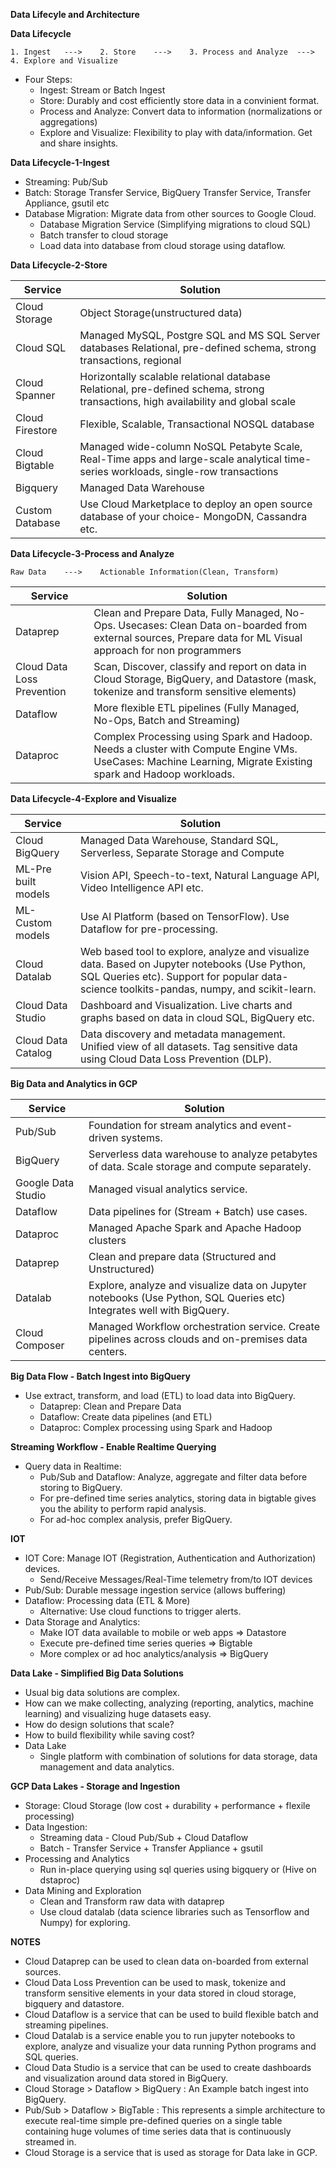 **Data Lifecyle and Architecture**

**Data Lifecycle**

```
1. Ingest   --->    2. Store    --->    3. Process and Analyze  --->    4. Explore and Visualize
```

- Four Steps:
  - Ingest: Stream or Batch Ingest
  - Store: Durably and cost efficiently store data in a convinient format.
  - Process and Analyze: Convert data to information (normalizations or aggregations)
  - Explore and Visualize: Flexibility to play with data/information. Get and share insights.

**Data Lifecycle-1-Ingest**

- Streaming: Pub/Sub
- Batch: Storage Transfer Service, BigQuery Transfer Service, Transfer Appliance, gsutil etc
- Database Migration: Migrate data from other sources to Google Cloud.
  - Database Migration Service (Simplifying migrations to cloud SQL)
  - Batch transfer to cloud storage
  - Load data into database from cloud storage using dataflow.

**Data Lifecycle-2-Store**

<table>
<thead>
<tr>
<th>Service</th>
<th>Solution</th>
</tr>
</thead>
<tbody>
<tr>
<td>Cloud Storage</td>
<td>Object Storage(unstructured data)</td>
</tr>
<tr>
<td>Cloud SQL</td>
<td>Managed MySQL, Postgre SQL and MS SQL Server databases Relational, pre-defined schema, strong transactions, regional</td>
</tr>
<tr>
<td>Cloud Spanner</td>
<td>Horizontally scalable relational database Relational, pre-defined schema, strong transactions, high availability and global scale</td>
</tr>
<tr>
<td>Cloud Firestore</td>
<td>Flexible, Scalable, Transactional NOSQL database</td>
</tr>
<tr>
<td>Cloud Bigtable</td>
<td>Managed wide-column NoSQL Petabyte Scale, Real-Time apps and large-scale analytical time-series workloads, single-row transactions</td>
</tr>
<tr>
<td>Bigquery</td>
<td>Managed Data Warehouse</td>
</tr>
<tr>
<td>Custom Database</td>
<td>Use Cloud Marketplace to deploy an open source database of your choice- MongoDN, Cassandra etc.</td>
</tr>
</tbody>
</table>

**Data Lifecycle-3-Process and Analyze**

```
Raw Data    --->    Actionable Information(Clean, Transform)
```

<table>
<thead>
<tr>
<th>Service</th>
<th>Solution</th>
</tr>
</thead>
<tbody>
<tr>
<td>Dataprep</td>
<td>Clean and Prepare Data, Fully Managed, No-Ops. Usecases: Clean Data on-boarded from external sources, Prepare data for ML Visual approach for non programmers</td>
</tr>
<tr>
<td>Cloud Data Loss Prevention</td>
<td>Scan, Discover, classify and report on data in Cloud Storage, BigQuery, and Datastore (mask, tokenize and transform sensitive elements)</td>
</tr>
<tr>
<td>Dataflow</td>
<td>More flexible ETL pipelines (Fully Managed, No-Ops, Batch and Streaming)</td>
</tr>
<tr>
<td>Dataproc</td>
<td>Complex Processing using Spark and Hadoop. Needs a cluster with Compute Engine VMs. UseCases: Machine Learning, Migrate Existing spark and Hadoop workloads.</td>
</tr>
</tbody>
</table>

**Data Lifecycle-4-Explore and Visualize**

<table>
<thead>
<tr>
<th>Service</th>
<th>Solution</th>
</tr>
</thead>
<tbody>
<tr>
<td>Cloud BigQuery</td>
<td>Managed Data Warehouse, Standard SQL, Serverless, Separate Storage and Compute</td>
</tr>
<tr>
<td>ML-Pre built models</td>
<td>Vision API, Speech-to-text, Natural Language API, Video Intelligence API etc.</td>
</tr>
<tr>
<td>ML-Custom models</td>
<td>Use AI Platform (based on TensorFlow). Use Dataflow for pre-processing.</td>
</tr>
<tr>
<td>Cloud Datalab</td>
<td>Web based tool to explore, analyze and visualize data. Based on Jupyter notebooks (Use Python, SQL Queries etc). Support for popular data-science toolkits-pandas, numpy, and scikit-learn.</td>
</tr>
<tr>
<td>Cloud Data Studio</td>
<td>Dashboard and Visualization. Live charts and graphs based on data in cloud SQL, BigQuery etc.</td>
</tr>
<tr>
<td>Cloud Data Catalog</td>
<td>Data discovery and metadata management. Unified view of all datasets. Tag sensitive data using Cloud Data Loss Prevention (DLP).</td>
</tr>
</tbody>
</table>

**Big Data and Analytics in GCP**

<table>
<thead>
<tr>
<th>Service</th>
<th>Solution</th>
</tr>
</thead>
<tbody>
<tr>
<td>Pub/Sub</td>
<td>Foundation for stream analytics and event-driven systems.</td>
</tr>
<tr>
<td>BigQuery</td>
<td>Serverless data warehouse to analyze petabytes of data. Scale storage and compute separately.</td>
</tr>
<tr>
<td>Google Data Studio</td>
<td>Managed visual analytics service.</td>
</tr>
<tr>
<td>Dataflow</td>
<td>Data pipelines for (Stream + Batch) use cases.</td>
</tr>
<tr>
<td>Dataproc</td>
<td>Managed Apache Spark and Apache Hadoop clusters</td>
</tr>
<tr>
<td>Dataprep</td>
<td>Clean and prepare data (Structured and Unstructured)</td>
</tr>
<tr>
<td>Datalab</td>
<td>Explore, analyze and visualize data on Jupyter notebooks (Use Python, SQL Queries etc) Integrates well with BigQuery.</td>
</tr>
<tr>
<td>Cloud Composer</td>
<td>Managed Workflow orchestration service. Create pipelines across clouds and on-premises data centers.</td>
</tr>
</tbody>
</table>

**Big Data Flow - Batch Ingest into BigQuery**

- Use extract, transform, and load (ETL) to load data into BigQuery.
  - Dataprep: Clean and Prepare Data
  - Dataflow: Create data pipelines (and ETL)
  - Dataproc: Complex processing using Spark and Hadoop

**Streaming Workflow - Enable Realtime Querying**

- Query data in Realtime:
  - Pub/Sub and Dataflow: Analyze, aggregate and filter data before storing to BigQuery.
  - For pre-defined time series analytics, storing data in bigtable gives you the ability to perform rapid analysis.
  - For ad-hoc complex analysis, prefer BigQuery.

**IOT**

- IOT Core: Manage IOT (Registration, Authentication and Authorization) devices.
  - Send/Receive Messages/Real-Time telemetry from/to IOT devices
- Pub/Sub: Durable message ingestion service (allows buffering)
- Dataflow: Processing data (ETL & More)
  - Alternative: Use cloud functions to trigger alerts.
- Data Storage and Analytics:
  - Make IOT data available to mobile or web apps => Datastore
  - Execute pre-defined time series queries => Bigtable
  - More complex or ad hoc analytics/analysis => BigQuery

**Data Lake - Simplified Big Data Solutions**

- Usual big data solutions are complex.
- How can we make collecting, analyzing (reporting, analytics, machine learning) and visualizing huge datasets easy.
- How do design solutions that scale?
- How to build flexibility while saving cost?
- Data Lake
  - Single platform with combination of solutions for data storage, data management and data analytics.

**GCP Data Lakes - Storage and Ingestion**

- Storage: Cloud Storage (low cost + durability + performance + flexile processing)
- Data Ingestion:
  - Streaming data - Cloud Pub/Sub + Cloud Dataflow
  - Batch - Transfer Service + Transfer Appliance + gsutil
- Processing and Analytics
  - Run in-place querying using sql queries using bigquery or (Hive on dstaproc)
- Data Mining and Exploration
  - Clean and Transform raw data with dataprep
  - Use cloud datalab (data science libraries such as Tensorflow and Numpy) for exploring.

**NOTES**

- Cloud Dataprep can be used to clean data on-boarded from external sources.
- Cloud Data Loss Prevention can be used to mask, tokenize and transform sensitive elements in your data stored in cloud storage, bigquery and datastore.
- Cloud Dataflow is a service that can be used to build flexible batch and streaming pipelines.
- Cloud Datalab is a service enable you to run jupyter notebooks to explore, analyze and visualize your data running Python programs and SQL queries.
- Cloud Data Studio is a service that can be used to create dashboards and visualization around data stored in BigQuery.
- Cloud Storage > Dataflow > BigQuery : An Example batch ingest into BigQuery.
- Pub/Sub > Dataflow > BigTable : This represents a simple architecture to execute real-time simple pre-defined queries on a single table containing huge volumes of time series data that is continuously streamed in.
- Cloud Storage is a service that is used as storage for Data lake in GCP.
